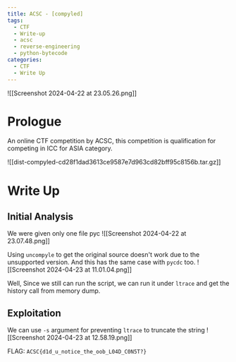 ```yaml
---
title: ACSC - [compyled]
tags:
  - CTF
  - Write-up
  - acsc
  - reverse-engineering
  - python-bytecode
categories:
  - CTF
  - Write Up
---
```

![[Screenshot 2024-04-22 at 23.05.26.png]]
# Prologue
An online CTF competition by ACSC, this competition is qualification for competing in ICC for ASIA category.

![[dist-compyled-cd28f1dad3613ce9587e7d963cd82bff95c8156b.tar.gz]]
# Write Up

## Initial Analysis

We were given only one file pyc
![[Screenshot 2024-04-22 at 23.07.48.png]]

Using `uncompyle` to get the original source doesn't work due to the unsupported version. And this has the same case with `pycdc` too.
![[Screenshot 2024-04-23 at 11.01.04.png]]

Well, Since we still can run the script, we can run it under `ltrace` and get the history call from memory dump.

## Exploitation

We can use `-s` argument for preventing `ltrace` to truncate the string
![[Screenshot 2024-04-23 at 12.58.19.png]]

FLAG: `ACSC{d1d_u_notice_the_oob_L04D_C0N5T?}`







